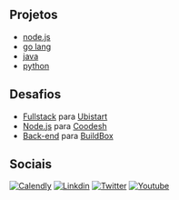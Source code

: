 ## Projetos

- [node.js](https://github.com/brtmvdl/nodejs)
- [go lang](https://github.com/brtmvdl/go)
- [java](https://github.com/brtmvdl/java)
- [python](https://github.com/brtmvdl/python)

## Desafios

- [Fullstack](https://github.com/brtmvdl/ubistart) para [Ubistart](https://www.ubistart.com/)
- [Node.js](https://github.com/brtmvdl/coodesh) para [Coodesh](https://coodesh.com/)
- [Back-end](https://github.com/brtmvdl/buildbox) para [BuildBox]()

## Sociais

[![Calendly](https://img.shields.io/badge/Calendly-0066FF?style=for-the-badge&logo=&logoColor=white)](https://calendly.com/brtmvdl/consultoria)
[![Linkdin](https://img.shields.io/badge/LinkedIn-0077B5?style=for-the-badge&logo=&logoColor=white)](https://www.linkedin.com/in/brtmvdl/)
[![Twitter](https://img.shields.io/badge/Twitter-1DA1F2?style=for-the-badge&logo=&logoColor=white)](https://twitter.com/brtmvdl)
[![Youtube](https://img.shields.io/badge/YouTube-FF0000?style=for-the-badge&logo=&logoColor=white)](https://www.youtube.com/channel/UCFZY5-Pc7xJRAnko2FqneTw)


